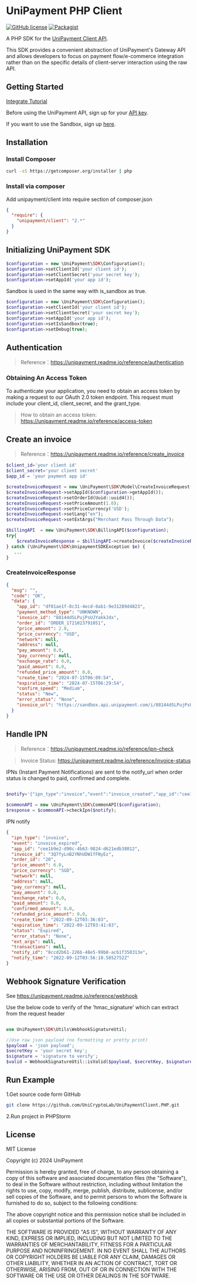 # UniPayment PHP Client

[![GitHub license](https://img.shields.io/badge/license-MIT-blue.svg?style=flat-square)](https://github.com/UniCryptoLab/UniPaymentClient.PHP/blob/main/UniPaymentClient/LICENSE.txt)
[![Packagist](https://img.shields.io/packagist/v/unipayment/client.svg?style=flat-square)](https://packagist.org/packages/unipayment/client)

A PHP SDK for the [UniPayment Client API](https://unipayment.readme.io/reference/overview).

This SDK provides a convenient abstraction of UniPayment's Gateway API and allows developers to focus on payment
flow/e-commerce integration rather than on the specific details of client-server interaction using the raw API.

## Getting Started

[Integrate Tutorial](https://help.unipayment.io/en/articles/7851188-integrate-with-payment-gateway)

Before using the UniPayment API, sign up for your [API key](https://console.unipayment.io/).

If you want to use the Sandbox, sign up [here](https://sandbox-console.unipayment.io/).

## Installation

### Install Composer

```bash
curl -sS https://getcomposer.org/installer | php
```

### Install via composer

Add unipayment/client into require section of composer.json

```json
{
  "require": {
    "unipayment/client": "2.*"
  }
}

```

## Initializing UniPayment SDK

```php
$configuration = new \UniPayment\SDK\Configuration();
$configuration->setClientId('your client id');
$configuration->setClientSecret('your secret key');
$configuration->setAppId('your app id');
```

Sandbox is used in the same way with is_sandbox as true.

```php
$configuration = new \UniPayment\SDK\Configuration();
$configuration->setClientId('your client id');
$configuration->setClientSecret('your secret key');
$configuration->setAppId('your app id');
$configuration->setIsSandbox(true);
$configuration->setDebug(true);        
```

## Authentication

> Reference：https://unipayment.readme.io/reference/authentication

### Obtaining An Access Token

To authenticate your application, you need to obtain an access token by making a request to our OAuth 2.0 token
endpoint. This request must include your client_id, client_secret, and the grant_type.

> How to obtain an access token: https://unipayment.readme.io/reference/access-token

## Create an invoice

> Reference：https://unipayment.readme.io/reference/create_invoice

```php
$client_id='your client id'
$client_secret='your client secret'
$app_id = 'your payment app id'

$createInvoiceRequest = new \UniPayment\SDK\Model\CreateInvoiceRequest();
$createInvoiceRequest->setAppId($configuration->getAppId());
$createInvoiceRequest->setOrderId(Uuid::uuid4());
$createInvoiceRequest->setPriceAmount(1.0);
$createInvoiceRequest->setPriceCurrency('USD');
$createInvoiceRequest->setLang("en");
$createInvoiceRequest->setExtArgs("Merchant Pass Through Data");

$billingAPI  = new \UniPayment\SDK\BillingAPI($configuration);
try{
    $createInvoiceResponse = $billingAPI->createInvoice($createInvoiceRequest);
} catch (\UniPayment\SDK\UnipaymentSDKException $e) {
   ...
}
```

### CreateInvoiceResponse

```json
{
  "msg": "",
  "code": "OK",
  "data": {
    "app_id": "df01ae1f-8c31-4ecd-8ab1-9e31289d4823",
    "payment_method_type": "UNKNOWN",
    "invoice_id": "88144dSLPujPsUJYakkJdx",
    "order_id": "ORDER_1721023791051",
    "price_amount": 2.0,
    "price_currency": "USD",
    "network": null,
    "address": null,
    "pay_amount": 0.0,
    "pay_currency": null,
    "exchange_rate": 0.0,
    "paid_amount": 0.0,
    "refunded_price_amount": 0.0,
    "create_time": "2024-07-15T06:09:54",
    "expiration_time": "2024-07-15T06:29:54",
    "confirm_speed": "Medium",
    "status": "New",
    "error_status": "None",
    "invoice_url": "https://sandbox.api.unipayment.com/i/88144dSLPujPsUJYakkJdx"
  }
}

```

## Handle IPN

> Reference：https://unipayment.readme.io/reference/ipn-check

> Invoice Status: https://unipayment.readme.io/reference/invoice-status

IPNs (Instant Payment Notifications) are sent to the notify_url when order status is changed to paid, confirmed and
complete.

```php

$notify='{"ipn_type":"invoice","event":"invoice_created","app_id":"cee1b9e2-d90c-4b63-9824-d621edb38012","invoice_id":"12wQquUmeCPUx3qmp3aHnd","order_id":"ORDER_123456","price_amount":2.0,"price_currency":"USD","network":null,"address":null,"pay_currency":null,"pay_amount":0.0,"exchange_rate":0.0,"paid_amount":0.0,"confirmed_amount":0.0,"refunded_price_amount":0.0,"create_time":"2022-09-14T04:57:54.5599307Z","expiration_time":"2022-09-14T05:02:54.559933Z","status":"New","error_status":"None","ext_args":"Merchant Pass Through Data","transactions":null,"notify_id":"fd58cedd-67c6-4053-ae65-2f6fb09a7d2c","notify_time":"0001-01-01T00:00:00"}';

$commonAPI = new \UniPayment\SDK\CommonAPI($configuration);
$response = $commonAPI->checkIpn($notify);

```

IPN notify

``` json
{
  "ipn_type": "invoice",
  "event": "invoice_expired",
  "app_id": "cee1b9e2-d90c-4b63-9824-d621edb38012",
  "invoice_id": "3Q7fyLnB2YNhUDW1fFNyEz",
  "order_id": "20",
  "price_amount": 6.0,
  "price_currency": "SGD",
  "network": null,
  "address": null,
  "pay_currency": null,
  "pay_amount": 0.0,
  "exchange_rate": 0.0,
  "paid_amount": 0.0,
  "confirmed_amount": 0.0,
  "refunded_price_amount": 0.0,
  "create_time": "2022-09-12T03:36:03",
  "expiration_time": "2022-09-12T03:41:03",
  "status": "Expired",
  "error_status": "None",
  "ext_args": null,
  "transactions": null,
  "notify_id": "8ccd2b61-226b-48e5-99b8-acb1f350313e",
  "notify_time": "2022-09-12T03:56:10.5852752Z"
}
```

## Webhook Signature Verification

See https://unipayment.readme.io/reference/webhook

Use the below code to verify of the 'hmac_signature' which can extract from the request header

```php

use UniPayment\SDK\Utils\WebhookSignatureUtil;

//Use raw json payload (no formatting or pretty print)
$payload = 'json payload';
$secretKey = 'your secret key';
$signature = 'signature to verify';
$valid = WebhookSignatureUtil::isValid($payload, $secretKey, $signature);

```

## Run Example

1.Get source code form GitHub

``` bash
git clone https://github.com/UniCryptoLab/UniPaymentClient.PHP.git
```

2.Run project in PHPStorm

## License

MIT License

Copyright (c) 2024 UniPayment

Permission is hereby granted, free of charge, to any person obtaining a copy
of this software and associated documentation files (the "Software"), to deal
in the Software without restriction, including without limitation the rights
to use, copy, modify, merge, publish, distribute, sublicense, and/or sell
copies of the Software, and to permit persons to whom the Software is
furnished to do so, subject to the following conditions:

The above copyright notice and this permission notice shall be included in all
copies or substantial portions of the Software.

THE SOFTWARE IS PROVIDED "AS IS", WITHOUT WARRANTY OF ANY KIND, EXPRESS OR
IMPLIED, INCLUDING BUT NOT LIMITED TO THE WARRANTIES OF MERCHANTABILITY,
FITNESS FOR A PARTICULAR PURPOSE AND NONINFRINGEMENT. IN NO EVENT SHALL THE
AUTHORS OR COPYRIGHT HOLDERS BE LIABLE FOR ANY CLAIM, DAMAGES OR OTHER
LIABILITY, WHETHER IN AN ACTION OF CONTRACT, TORT OR OTHERWISE, ARISING FROM,
OUT OF OR IN CONNECTION WITH THE SOFTWARE OR THE USE OR OTHER DEALINGS IN THE
SOFTWARE.
